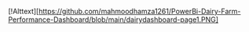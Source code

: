 [!Alttext][https://github.com/mahmoodhamza1261/PowerBi-Dairy-Farm-Performance-Dashboard/blob/main/dairydashboard-page1.PNG]
